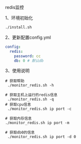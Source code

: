 redis监控

1、环境初始化

```bash
./install.sh
```

2、更新配置config.yml

```yaml
config:
  redis:
    password: cc
    db: 0 # 默认db
```

3、使用说明

```
# 获取帮助
 ./monitor_redis.sh -h

# 获取主机上运行的redis信息
 ./monitor_redis.sh -q
# 获取cpu信息
 ./monitor_redis.sh ip port -c

# 获取内存信息
./monitor_redis.sh ip port -m

# 获取db0的信息
 ./monitor_redis.sh ip port -d 0

```

